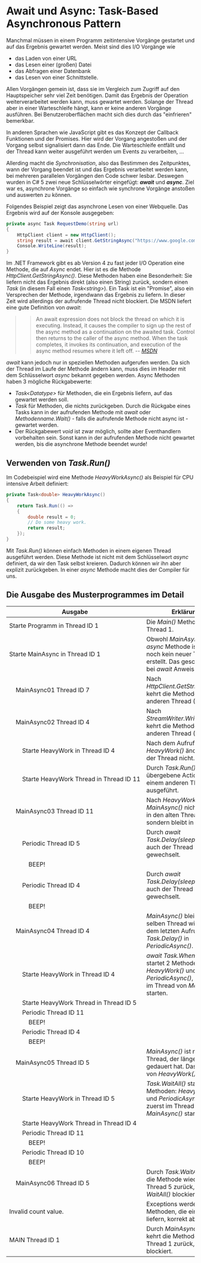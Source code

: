 # Await und Async: Task-Based Asynchronous Pattern 

Manchmal müssen in einem Programm zeitintensive Vorgänge gestartet und auf das Ergebnis gewartet werden. 
Meist sind dies I/O Vorgänge wie
- das Laden von einer URL
- das Lesen einer (großen) Datei
- das Abfragen einer Datenbank
- das Lesen von einer Schnittstelle.

Allen Vorgängen gemein ist, dass sie im Vergleich zum Zugriff auf den Hauptspeicher sehr viel Zeit benötigen.
Damit das Ergebnis der Operation weiterverarbeitet werden kann, muss gewartet werden. Solange der Thread
aber in einer Warteschleife hängt, kann er keine anderen Vorgänge ausführen. Bei Benutzeroberflächen macht sich dies durch das
"einfrieren" bemerkbar.

In anderen Sprachen wie JavaScript gibt es das Konzept der Callback Funktionen und der Promises. Hier wird
der Vorgang angestoßen und der Vorgang selbst signalisiert dann das Ende. Die Warteschleife entfällt und
der Thread kann weiter ausgeführt werden um Events zu verarbeiten, ...

Allerding macht die *Synchronisation*, also das Bestimmen des Zeitpunktes, wann der Vorgang beendet ist
und das Ergebnis verarbeitet werden kann, bei mehreren parallelen Vorgängen den Code schwer lesbar. 
Deswegen wurden in C# 5 zwei neue Schlüsselwörter eingefügt: ***await*** und ***async***. Ziel war es, 
asynchrone Vorgänge so einfach wie synchrone Vorgänge anstoßen und auswerten zu können.

Folgendes Beispiel zeigt das asynchrone Lesen von einer Webquelle. Das Ergebnis wird auf der Konsole
ausgegeben:
```c#
private async Task RequestDemo(string url)
{
    HttpClient client = new HttpClient();
    string result = await client.GetStringAsync("https://www.google.com/search?q=c+sharp+better+than+java");
    Console.WriteLine(result);
}
``` 

Im .NET Framework gibt es ab Version 4 zu fast jeder I/O Operation eine Methode, die auf *Async* endet.
Hier ist es die Methode *HttpClient.GetStringAsync()*. Diese Methoden haben eine Besonderheit: Sie liefern
nicht das Ergebnis direkt (also einen String) zurück, sondern einen *Task* (in diesem Fall einen *Task&lt;string&gt;*).
Ein Task ist ein "Promise", also ein Versprechen der Methode, irgendwann das Ergebnis zu liefern. In dieser
Zeit wird allerdings der aufrufende Thread nicht blockiert. Die MSDN liefert eine gute Definition von *await*:

>> An await expression does not block the thread on which it is executing. Instead, it causes the compiler 
>> to sign up the rest of the async method as a continuation on the awaited task. Control then returns 
>> to the caller of the async method. When the task completes, it invokes its continuation, and execution 
>> of the async method resumes where it left off.
>> -- <cite>[MSDN](https://docs.microsoft.com/en-us/dotnet/csharp/language-reference/keywords/await)</cite>

*await* kann jedoch nur in speziellen Methoden aufgerufen werden. Da sich der Thread im Laufe der Methode
ändern kann, muss dies im Header mit dem Schlüsselwort *async* bekannt gegeben werden. Async Methoden
haben 3 mögliche Rückgabewerte:
- *Task&lt;Datatype&gt;* für Methoden, die ein Ergebnis liefern, auf das gewartet werden soll.
- *Task* für Methoden, die nichts zurückgeben. Durch die Rückgabe eines Tasks kann in der aufrufenden
  Methode mit *await* oder *Methodenname.Wait()* - falls die aufrufende Methode nicht async ist - gewartet werden.
- Der Rückgabewert *void* ist zwar möglich, sollte aber Eventhandlern vorbehalten sein. Sonst kann in der
  aufrufenden Methode nicht gewartet werden, bis die asynchrone Methode beendet wurde!

## Verwenden von *Task.Run()*

Im Codebeispiel wird eine Methode *HeavyWorkAsync()* als Beispiel für CPU intensive Arbeit definiert:
```c#
private Task<double> HeavyWorkAsync()
{
    return Task.Run(() =>
    {
        double result = 0;
        // Do some heavy work.
        return result;
    });
}
```

Mit *Task.Run()* können einfach Methoden in einem eigenen Thread ausgeführt werden. Diese Methode ist 
nicht mit dem Schlüsselwort *async* definiert, da wir den Task selbst kreieren. Dadurch können wir ihn
aber explizit zurückgeben. In einer *async* Methode macht dies der Compiler für uns.

## Die Ausgabe des Musterprogrammes im Detail

| Ausgabe | Erklärung |
| ------- | --------- |
|	Starte&nbsp;Programm&nbsp;in&nbsp;Thread&nbsp;ID&nbsp;1                                                                 	|	Die *Main()* Methode läuft in Thread 1.	|
|	Starte&nbsp;MainAsync&nbsp;in&nbsp;Thread&nbsp;ID&nbsp;1                                                                	|	Obwohl *MainAsync()* eine *async* Methode ist, wird noch kein neuer Thread erstellt. Das geschieht erst bei *await* Anweisungen.	|
|	&nbsp;&nbsp;&nbsp;&nbsp;MainAsync01&nbsp;Thread&nbsp;ID&nbsp;7                                                          	|	Nach *HttpClient.GetStringAsync()* kehrt die Methode in einen anderen Thread (7) zurück.	|
|	&nbsp;&nbsp;&nbsp;&nbsp;MainAsync02&nbsp;Thread&nbsp;ID&nbsp;4                                                          	|	Nach *StreamWriter.WriteAsync()* kehrt die Methode in einen anderen Thread (4) zurück.	|
|	&nbsp;&nbsp;&nbsp;&nbsp;&nbsp;&nbsp;&nbsp;&nbsp;Starte&nbsp;HeavyWork&nbsp;in&nbsp;Thread&nbsp;ID&nbsp;4                	|	Nach dem Aufruf von *HeavyWork()* ändert sich der Thread nicht.	|
|	&nbsp;&nbsp;&nbsp;&nbsp;&nbsp;&nbsp;&nbsp;&nbsp;Starte&nbsp;HeavyWork&nbsp;Thread&nbsp;in&nbsp;Thread&nbsp;ID&nbsp;11   	|	Durch *Task.Run()* wird die übergebene Action in einem anderen Thread ausgeführt.	|
|	&nbsp;&nbsp;&nbsp;&nbsp;MainAsync03&nbsp;Thread&nbsp;ID&nbsp;11                                                         	|	Nach *HeavyWork()* kehrt *MainAsync()* nicht wieder in den alten Thread zurück, sondern bleibt in 11.	|
|	&nbsp;&nbsp;&nbsp;&nbsp;&nbsp;&nbsp;&nbsp;&nbsp;Periodic&nbsp;Thread&nbsp;ID&nbsp;5                                     	|	Durch *await Task.Delay(sleep);* wird auch der Thread gewechselt.	|
|	&nbsp;&nbsp;&nbsp;&nbsp;&nbsp;&nbsp;&nbsp;&nbsp;&nbsp;&nbsp;&nbsp;&nbsp;BEEP!                                           	|	&nbsp;	|
|	&nbsp;&nbsp;&nbsp;&nbsp;&nbsp;&nbsp;&nbsp;&nbsp;Periodic&nbsp;Thread&nbsp;ID&nbsp;4                                     	|	Durch *await Task.Delay(sleep);* wird auch der Thread gewechselt.	|
|	&nbsp;&nbsp;&nbsp;&nbsp;&nbsp;&nbsp;&nbsp;&nbsp;&nbsp;&nbsp;&nbsp;&nbsp;BEEP!                                           	|	&nbsp;	|
|	&nbsp;&nbsp;&nbsp;&nbsp;MainAsync04&nbsp;Thread&nbsp;ID&nbsp;4                                                          	|	*MainAsync()* bleibt im selben Thread wie nach dem letzten Aufruf von *Task.Delay()* in *PeriodicAsync()*.	|
|	&nbsp;&nbsp;&nbsp;&nbsp;&nbsp;&nbsp;&nbsp;&nbsp;Starte&nbsp;HeavyWork&nbsp;in&nbsp;Thread&nbsp;ID&nbsp;4                	|	*await Task.WhenAll()* startet 2 Methoden: *HeavyWork()* und *PeriodicAsync()*, die zuerst im Thread von *MainAsync()* starten.	|
|	&nbsp;&nbsp;&nbsp;&nbsp;&nbsp;&nbsp;&nbsp;&nbsp;Starte&nbsp;HeavyWork&nbsp;Thread&nbsp;in&nbsp;Thread&nbsp;ID&nbsp;5    	|	&nbsp;	|
|	&nbsp;&nbsp;&nbsp;&nbsp;&nbsp;&nbsp;&nbsp;&nbsp;Periodic&nbsp;Thread&nbsp;ID&nbsp;11                                    	|	&nbsp;	|
|	&nbsp;&nbsp;&nbsp;&nbsp;&nbsp;&nbsp;&nbsp;&nbsp;&nbsp;&nbsp;&nbsp;&nbsp;BEEP!                                           	|	&nbsp;	|
|	&nbsp;&nbsp;&nbsp;&nbsp;&nbsp;&nbsp;&nbsp;&nbsp;Periodic&nbsp;Thread&nbsp;ID&nbsp;4                                     	|	&nbsp;	|
|	&nbsp;&nbsp;&nbsp;&nbsp;&nbsp;&nbsp;&nbsp;&nbsp;&nbsp;&nbsp;&nbsp;&nbsp;BEEP!                                           	|	&nbsp;	|
|	&nbsp;&nbsp;&nbsp;&nbsp;MainAsync05&nbsp;Thread&nbsp;ID&nbsp;5                                                          	|	*MainAsync()* ist nun im Thread, der länger gedauert hat. Das ist der von *HeavyWork()*.	|
|	&nbsp;&nbsp;&nbsp;&nbsp;&nbsp;&nbsp;&nbsp;&nbsp;Starte&nbsp;HeavyWork&nbsp;in&nbsp;Thread&nbsp;ID&nbsp;5                	|	*Task.WaitAll()* startet 2 Methoden: *HeavyWork()* und *PeriodicAsync()*, die zuerst im Thread von *MainAsync()* starten.	|
|	&nbsp;&nbsp;&nbsp;&nbsp;&nbsp;&nbsp;&nbsp;&nbsp;Starte&nbsp;HeavyWork&nbsp;Thread&nbsp;in&nbsp;Thread&nbsp;ID&nbsp;4    	|	&nbsp;	|
|	&nbsp;&nbsp;&nbsp;&nbsp;&nbsp;&nbsp;&nbsp;&nbsp;Periodic&nbsp;Thread&nbsp;ID&nbsp;11                                    	|	&nbsp;	|
|	&nbsp;&nbsp;&nbsp;&nbsp;&nbsp;&nbsp;&nbsp;&nbsp;&nbsp;&nbsp;&nbsp;&nbsp;BEEP!                                           	|	&nbsp;	|
|	&nbsp;&nbsp;&nbsp;&nbsp;&nbsp;&nbsp;&nbsp;&nbsp;Periodic&nbsp;Thread&nbsp;ID&nbsp;10                                    	|	&nbsp;	|
|	&nbsp;&nbsp;&nbsp;&nbsp;&nbsp;&nbsp;&nbsp;&nbsp;&nbsp;&nbsp;&nbsp;&nbsp;BEEP!                                           	|	&nbsp;	|
|	&nbsp;&nbsp;&nbsp;&nbsp;MainAsync06&nbsp;Thread&nbsp;ID&nbsp;5                                                          	|	Durch *Task.WaitAll()* kehrt die Methode wieder in den Thread 5 zurück, da *WaitAll()* blockiert.	|
|	Invalid&nbsp;count&nbsp;value.                                                                                          	|	Exceptions werden in async Methoden, die einen Task liefern, korrekt abgefangen.	|
|	MAIN&nbsp;Thread&nbsp;ID&nbsp;1                                                                                         	|	Durch *MainAsync().Wait()* kehrt die Methode wieder in Thread 1 zurück, da *Wait()* blockiert.	|
